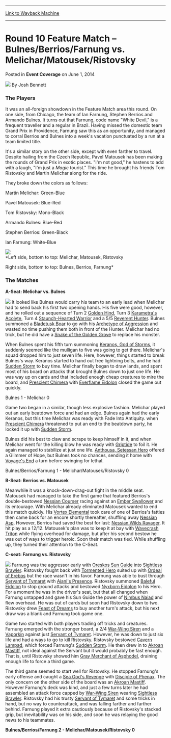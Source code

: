 
---
[Link to Wayback Machine](https://web.archive.org/web/20220627110109/https://magic.wizards.com/en/articles/archive/event-coverage/round-10-feature-match-%E2%80%93-bulnesberriosfarnung-vs)

[_metadata_:author]:- "Josh Bennett"
[_metadata_:description]:- "The Players It was an all-foreign showdown in the Feature Match area this round. On one side, from Chicago, the team of Ian Farnung, Stephen Berrios and Armando Bulnes. It turns out that Farnung, code name `White Devil,` is a frequent traveller and a regular in Brazil. Having missed the domestic team Grand Prix in Providence, Farnung saw this as an opportunity, and managed to"
[_metadata_:generator]:- "Drupal 7 (http://drupal.org)"
[_metadata_:node]:- "317981"
[_metadata_:publish_date]:- "2014-06-01"
[_metadata_:source]:- "div-main-content"
[_metadata_:title]:- "Round 10 Feature Match – Bulnes/Berrios/Farnung vs. Melichar/Matousek/Ristovsky"
[_metadata_:wayback_capture_timestamp]:- "2022-06-27 11:01:09"
[_metadata_:wayback_raw_url]:- "https://web.archive.org/web/20220627110109id_/https://magic.wizards.com/en/articles/archive/event-coverage/round-10-feature-match-%E2%80%93-bulnesberriosfarnung-vs"
[_metadata_:wayback_url]:- "https://magic.wizards.com/en/articles/archive/event-coverage/round-10-feature-match-%E2%80%93-bulnesberriosfarnung-vs"
---


Round 10 Feature Match – Bulnes/Berrios/Farnung vs. Melichar/Matousek/Ristovsky
===============================================================================



 Posted in **Event Coverage**
 on June 1, 2014 






![](https://media.magic.wizards.com/styles/auth_small/public/images/person/authorpic_joshbennett.jpg)
By Josh Bennett











### The Players


It was an all-foreign showdown in the Feature Match area this round. On one side, from Chicago, the team of Ian Farnung, Stephen Berrios and Armando Bulnes. It turns out that Farnung, code name "White Devil," is a frequent traveller and a regular in Brazil. Having missed the domestic team Grand Prix in Providence, Farnung saw this as an opportunity, and managed to corral Berrios and Bulnes into a week's vacation punctuated by a run at a team limited title.


It's a similar story on the other side, except with even farther to travel. Despite hailing from the Czech Republic, Pavel Matousek has been making the rounds of Grand Prix in exotic places. "I'm not good," he hastens to add with a laugh, "I'm just a *Magic* tourist." This time he brought his friends Tom Ristovsky and Martin Melichar along for the ride.


They broke down the colors as follows:


Martin Melichar: Green-Blue  

Pavel Matousek: Blue-Red  

Tom Ristovsky: Mono-Black


Armando Bulnes: Blue-Red  

Stephen Berrios: Green-Black  

Ian Farnung: White-Blue


![](https://media.wizards.com/images/magic/daily/events/2014/gpsao14/Rd10_table.jpg)  
*Left side, bottom to top: Melichar, Matousek, Ristovsky  

Right side, bottom to top: Bulnes, Berrios, Farnung* 

### The Matches


**A-Seat: Melichar vs. Bulnes**


[![](http://gatherer.wizards.com/Handlers/Image.ashx?type=card&name=Snake%20of%20the%20Golden%20Grove)](http://gatherer.wizards.com/Pages/Card/Details.aspx?name=Snake%20of%20the%20Golden%20Grove)
It looked like Bulnes would carry his team to an early lead when Melichar had to send back his first two opening hands. His five were good, however, and he rolled out a sequence of Turn 2 [Golden Hind](https://gatherer.wizards.com/Pages/Card/Details.aspx?name=Golden+Hind), Turn 3 [Karametra's Acolyte](https://gatherer.wizards.com/Pages/Card/Details.aspx?name=Karametra%27s+Acolyte), Turn 4 [Staunch-Hearted Warrior](https://gatherer.wizards.com/Pages/Card/Details.aspx?name=Staunch-Hearted+Warrior) and a 5/5 [Reverent Hunter](https://gatherer.wizards.com/Pages/Card/Details.aspx?name=Reverent+Hunter). Bulnes summoned a [Bladetusk Boar](https://gatherer.wizards.com/Pages/Card/Details.aspx?name=Bladetusk+Boar) to go with his [Archetype of Aggression](https://gatherer.wizards.com/Pages/Card/Details.aspx?name=Archetype+of+Aggression) and wasted no time pushing them both in front of the Hunter. Melichar had no trick, but he did have a [Snake of the Golden Grove](https://gatherer.wizards.com/Pages/Card/Details.aspx?name=Snake+of+the+Golden+Grove) to replace his monster.


When Bulnes spent his fifth turn summoning [Keranos, God of Storms](https://gatherer.wizards.com/Pages/Card/Details.aspx?name=Keranos%2C+God+of+Storms), it suddenly seemed like the mulligan to five was going to get there. Melichar's squad dropped him to just seven life. Here, however, things started to break Bulnes's way. Keranos started to hand out free lightning bolts, and he had [Sudden Storm](https://gatherer.wizards.com/Pages/Card/Details.aspx?name=Sudden+Storm) to buy time. Melichar finally began to draw lands, and spent most of his board on attacks that brought Bulnes down to just one life. He was way up on cards and that included enough cheap creatures to mire the board, and [Prescient Chimera](https://gatherer.wizards.com/Pages/Card/Details.aspx?name=Prescient+Chimera) with [Everflame Eidolon](https://gatherer.wizards.com/Pages/Card/Details.aspx?name=Everflame+Eidolon) closed the game out quickly.


Bulnes 1 - Melichar 0


Game two began in a similar, though less explosive fashion. Melichar played out an early beatdown force and had an edge. Bulnes again had the early Keranos, but this time Melichar was ready with Fade Into Antiquity. when [Prescient Chimera](https://gatherer.wizards.com/Pages/Card/Details.aspx?name=Prescient+Chimera) threatened to put an end to the beatdown party, he locked it up with [Sudden Storm](https://gatherer.wizards.com/Pages/Card/Details.aspx?name=Sudden+Storm).


Bulnes did his best to claw and scrape to keep himself in it, and when Melichar went for the killing blow he was ready with [Griptide](https://gatherer.wizards.com/Pages/Card/Details.aspx?name=Griptide) to foil it. He again managed to stabilize at just one life. [Anthousa, Setessan Hero](https://gatherer.wizards.com/Pages/Card/Details.aspx?name=Anthousa%2C+Setessan+Hero) offered a Glimmer of Hope, but Bulnes took no chances, sending it home with [Voyage's End](https://gatherer.wizards.com/Pages/Card/Details.aspx?name=Voyage%27s+End) a turn before swinging for lethal.


Bulnes/Berrios/Farnung 1 - Melichar/Matousek/Ristovsky 0


**B-Seat: Berrios vs. Matousek**


Meanwhile it was a knock-down-drag-out fight in the middle seat. Matousek had managed to take the first game that featured Berrios's double-bestowed [Nessian Courser](https://gatherer.wizards.com/Pages/Card/Details.aspx?name=Nessian+Courser) racing against an [Ember Swallower](https://gatherer.wizards.com/Pages/Card/Details.aspx?name=Ember+Swallower) and its entourage. With Melichar already eliminated Matousek wanted to end this match quickly. His [Vortex Elemental](https://gatherer.wizards.com/Pages/Card/Details.aspx?name=Vortex+Elemental) took care of one of Berrios's fatties then came back for an encore shortly thereafter, shuffling away [Nessian Asp](https://gatherer.wizards.com/Pages/Card/Details.aspx?name=Nessian+Asp). However, Berrios had saved the best for last: [Nessian Wilds Ravager](https://gatherer.wizards.com/Pages/Card/Details.aspx?name=Nessian+Wilds+Ravager). It hit play as a 12/12. Matousek's plan was to keep it at bay with [Wavecrash Triton](https://gatherer.wizards.com/Pages/Card/Details.aspx?name=Wavecrash+Triton) while flying overhead for damage, but after his second bestow he was out of ways to trigger heroic. Soon their match was tied. While shuffling up, they turned their attention to the C-Seat.


**C-seat: Farnung vs. Ristovsky**


[![](http://gatherer.wizards.com/Handlers/Image.ashx?type=card&name=Wavecrash%20Triton)](http://gatherer.wizards.com/Pages/Card/Details.aspx?name=Wavecrash%20Triton)
Farnung was the aggressor early with [Oreskos Sun Guide](https://gatherer.wizards.com/Pages/Card/Details.aspx?name=Oreskos+Sun+Guide) into [Sightless Brawler](https://gatherer.wizards.com/Pages/Card/Details.aspx?name=Sightless+Brawler). Ristovsky fought back with [Tormented Hero](https://gatherer.wizards.com/Pages/Card/Details.aspx?name=Tormented+Hero) suited up with [Ordeal of Erebos](https://gatherer.wizards.com/Pages/Card/Details.aspx?name=Ordeal+of+Erebos) but the race wasn't in his favor. Farnung was able to bust through [Servant of Tymaret](https://gatherer.wizards.com/Pages/Card/Details.aspx?name=Servant+of+Tymaret) with [Ajani's Presence](https://gatherer.wizards.com/Pages/Card/Details.aspx?name=Ajani%27s+Presence). Ristovsky summoned [Baleful Eidolon](https://gatherer.wizards.com/Pages/Card/Details.aspx?name=Baleful+Eidolon) to stop ground attacks and bestowed [Nyxborn Eidolon](https://gatherer.wizards.com/Pages/Card/Details.aspx?name=Nyxborn+Eidolon) to his Hero. For a moment he was in the driver's seat, but that all changed when Farnung untapped and gave his Sun Guide the power of [Nimbus Naiad](https://gatherer.wizards.com/Pages/Card/Details.aspx?name=Nimbus+Naiad) and flew overhead. He was out of cards but soon had Ristovsky down to two. Ristovsky drew [Feast of Dreams](https://gatherer.wizards.com/Pages/Card/Details.aspx?name=Feast+of+Dreams) to buy another turn's attack, but his next draw was a blank and Farnung took game one.


Game two started with both players trading off tricks and creatures. Farnung emerged with the stronger board, a 2/4 [War-Wing Siren](https://gatherer.wizards.com/Pages/Card/Details.aspx?name=War-Wing+Siren) and a [Vaporkin](https://gatherer.wizards.com/Pages/Card/Details.aspx?name=Vaporkin) against just [Servant of Tymaret](https://gatherer.wizards.com/Pages/Card/Details.aspx?name=Servant+of+Tymaret). However, he was down to just six life and had a ways to go to kill Ristovsky. Ristovsky bestowed [Cavern Lampad](https://gatherer.wizards.com/Pages/Card/Details.aspx?name=Cavern+Lampad), which forced Farnung's [Sudden Storm](https://gatherer.wizards.com/Pages/Card/Details.aspx?name=Sudden+Storm). He then drew in to [Akroan Mastiff](https://gatherer.wizards.com/Pages/Card/Details.aspx?name=Akroan+Mastiff), not ideal against the Servant but it would probably be fast enough. That is, until Ristovsky showed him [Gray Merchant of Asphodel](https://gatherer.wizards.com/Pages/Card/Details.aspx?name=Gray+Merchant+of+Asphodel), draining enough life to force a third game.


The third game seemed to start well for Ristovsky. He stopped Farnung's early offense and caught a [Sea God's Revenge](https://gatherer.wizards.com/Pages/Card/Details.aspx?name=Sea+God%27s+Revenge) with [Disciple of Phenax](https://gatherer.wizards.com/Pages/Card/Details.aspx?name=Disciple+of+Phenax). The only concern on the other side of the board was an [Akroan Mastiff](https://gatherer.wizards.com/Pages/Card/Details.aspx?name=Akroan+Mastiff). However Farnung's deck was kind, and just a few turns later he had assembled an attack force capped by [War-Wing Siren](https://gatherer.wizards.com/Pages/Card/Details.aspx?name=War-Wing+Siren) wearing [Sightless Brawler](https://gatherer.wizards.com/Pages/Card/Details.aspx?name=Sightless+Brawler). Ristovsky had his trusty [Servant of Tymaret](https://gatherer.wizards.com/Pages/Card/Details.aspx?name=Servant+of+Tymaret) and some tricks in hand, but no way to counterattack, and was falling farther and farther behind. Farnung played it extra cautiously because of Ristovsky's stacked grip, but inevitability was on his side, and soon he was relaying the good news to his teammates.


**Bulnes/Berrios/Farnung 2 - Melichar/Matousek/Ristovsky 0**







